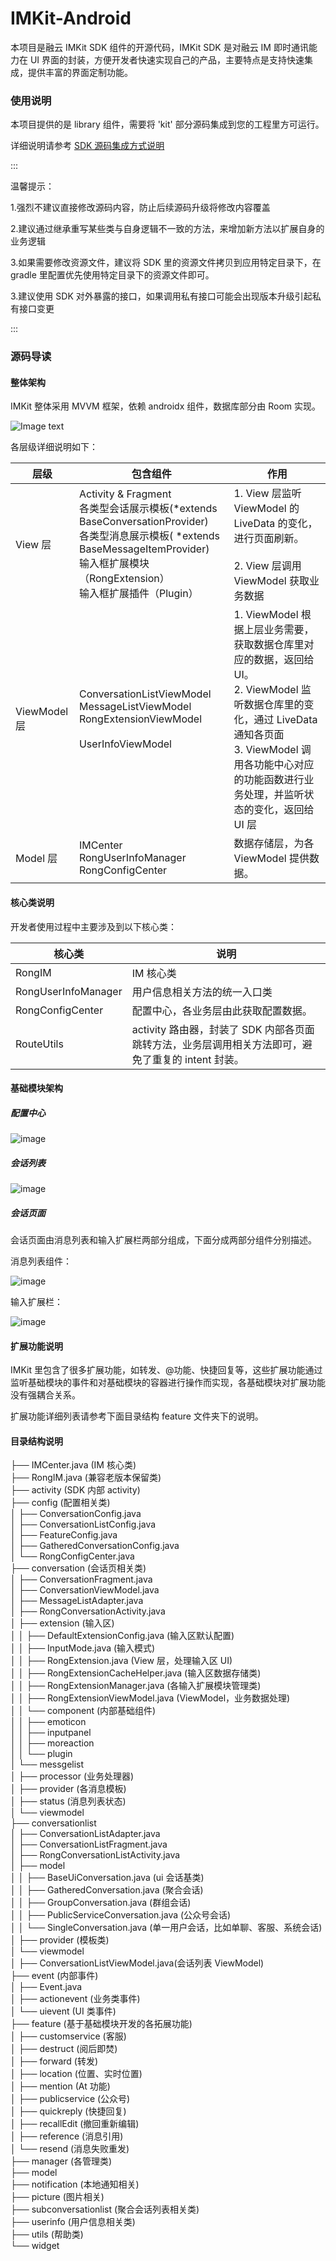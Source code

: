 # IMKit-Android
本项目是融云 IMKit SDK 组件的开源代码，IMKit SDK 是对融云 IM 即时通讯能力在 UI 界面的封装，方便开发者快速实现自己的产品，主要特点是支持快速集成，提供丰富的界面定制功能。

### 使用说明

本项目提供的是 library 组件，需要将 'kit' 部分源码集成到您的工程里方可运行。

详细说明请参考 [SDK 源码集成方式说明](https://sealtalk-custom.rongcloud.net/v4/5X/views/im/ui/guide/quick/include/android.html#source)

:::

温馨提示：

1.强烈不建议直接修改源码内容，防止后续源码升级将修改内容覆盖

2.建议通过继承重写某些类与自身逻辑不一致的方法，来增加新方法以扩展自身的业务逻辑

3.如果需要修改资源文件，建议将 SDK 里的资源文件拷贝到应用特定目录下，在 gradle 里配置优先使用特定目录下的资源文件即可。

3.建议使用 SDK 对外暴露的接口，如果调用私有接口可能会出现版本升级引起私有接口变更

:::

### 源码导读

#### 整体架构

IMKit 整体采用 MVVM 框架，依赖 androidx 组件，数据库部分由 Room 实现。

![Image text](https://github.com/rongcloud/imkit-android/blob/main/images/imkit.png)

各层级详细说明如下：

| 层级         | 包含组件                                                     | 作用                                                         |
| ------------ | ------------------------------------------------------------ | ------------------------------------------------------------ |
| View 层      | Activity & Fragment<br />各类型会话展示模板(*extends BaseConversationProvider) <br />各类型消息展示模板( *extends BaseMessageItemProvider)<br />输入框扩展模块（RongExtension）<br />输入框扩展插件（Plugin） | 1. View 层监听 ViewModel 的 LiveData 的变化，进行页面刷新。<br /><br />2. View 层调用 ViewModel 获取业务数据 |
| ViewModel 层 | ConversationListViewModel<br />MessageListViewModel<br />RongExtensionViewModel<br /><br />UserInfoViewModel | 1. ViewModel 根据上层业务需要，获取数据仓库里对应的数据，返回给 UI。<br />2. ViewModel 监听数据仓库里的变化，通过 LiveData 通知各页面<br />3. ViewModel 调用各功能中心对应的功能函数进行业务处理，并监听状态的变化，返回给 UI 层 |
| Model 层     | IMCenter<br />RongUserInfoManager<br />RongConfigCenter      | 数据存储层，为各 ViewModel 提供数据。                        |

#### 核心类说明

开发者使用过程中主要涉及到以下核心类：

| 核心类              | 说明                                                         |
| ------------------- | ------------------------------------------------------------ |
| RongIM              | IM 核心类                                                    |
| RongUserInfoManager | 用户信息相关方法的统一入口类                                 |
| RongConfigCenter    | 配置中心，各业务层由此获取配置数据。                         |
| RouteUtils          | activity 路由器，封装了 SDK 内部各页面跳转方法，业务层调用相关方法即可，避免了重复的 intent 封装。 |

#### 基础模块架构

##### 配置中心

![image](./images/config.svg)

##### 会话列表

![image](./images/conversationlist.svg)

##### 会话页面

会话页面由消息列表和输入扩展栏两部分组成，下面分成两部分组件分别描述。

消息列表组件：

![image](./images/messagelist.svg)

输入扩展栏：

![image](./images/extension.svg)

#### 扩展功能说明

IMKit 里包含了很多扩展功能，如转发、@功能、快捷回复等，这些扩展功能通过监听基础模块的事件和对基础模块的容器进行操作而实现，各基础模块对扩展功能没有强耦合关系。

扩展功能详细列表请参考下面目录结构 feature 文件夹下的说明。

#### 目录结构说明
├── IMCenter.java  (IM 核心类)  
├── RongIM.java   (兼容老版本保留类)  
├── activity (SDK 内部 activity)  
├── config (配置相关类)  
│   ├── ConversationConfig.java  
│   ├── ConversationListConfig.java  
│   ├── FeatureConfig.java  
│   ├── GatheredConversationConfig.java  
│   └── RongConfigCenter.java  
├── conversation (会话页相关类)  
│   ├── ConversationFragment.java  
│   ├── ConversationViewModel.java  
│   ├── MessageListAdapter.java  
│   ├── RongConversationActivity.java  
│   ├── extension (输入区)  
│   │   ├── DefaultExtensionConfig.java (输入区默认配置)  
│   │   ├── InputMode.java (输入模式)  
│   │   ├── RongExtension.java (View 层，处理输入区 UI)  
│   │   ├── RongExtensionCacheHelper.java (输入区数据存储类)  
│   │   ├── RongExtensionManager.java (各输入扩展模块管理类)  
│   │   ├── RongExtensionViewModel.java (ViewModel，业务数据处理)  
│   │   └── component (内部基础组件)  
│   │       ├── emoticon  
│   │       ├── inputpanel  
│   │       ├── moreaction  
│   │       └── plugin  
│   └── messgelist  
│       ├── processor (业务处理器)  
│       ├── provider  (各消息模板)  
│       ├── status (消息列表状态)  
│       └── viewmodel  
├── conversationlist  
│   ├── ConversationListAdapter.java  
│   ├── ConversationListFragment.java  
│   ├── RongConversationListActivity.java  
│   ├── model  
│   │   ├── BaseUiConversation.java     (ui 会话基类)  
│   │   ├── GatheredConversation.java   (聚合会话)  
│   │   ├── GroupConversation.java      (群组会话)  
│   │   ├── PublicServiceConversation.java  (公众号会话)  
│   │   └── SingleConversation.java  (单一用户会话，比如单聊、客服、系统会话)  
│   ├── provider  (模板类)  
│   └── viewmodel  
│       ├── ConversationListViewModel.java(会话列表 ViewModel)  
├── event     (内部事件)  
│   ├── Event.java  
│   ├── actionevent   (业务类事件)  
│   └── uievent       (UI 类事件)  
├── feature (基于基础模块开发的各拓展功能)  
│   ├── customservice  (客服)  
│   ├── destruct       (阅后即焚)  
│   ├── forward        (转发)  
│   ├── location       (位置、实时位置)  
│   ├── mention        (At 功能)  
│   ├── publicservice  (公众号)  
│   ├── quickreply     (快捷回复)  
│   ├── recallEdit     (撤回重新编辑)  
│   ├── reference      (消息引用)  
│   └── resend         (消息失败重发)  
├── manager     (各管理类)  
├── model  
├── notification  (本地通知相关)  
├── picture       (图片相关)  
├── subconversationlist  (聚合会话列表相关类)  
├── userinfo  (用户信息相关类)  
├── utils  (帮助类)  
└── widget  